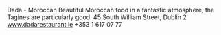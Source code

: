 Dada - Moroccan
Beautiful Moroccan food in a fantastic atmosphere, the Tagines are particularly good.
45 South William Street, Dublin 2
www.dadarestaurant.ie
+353 1 617 07 77
